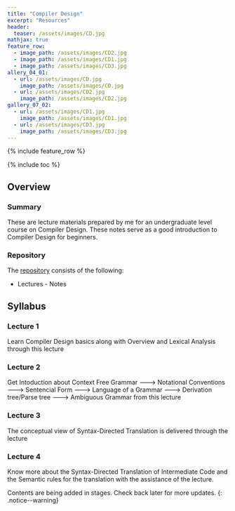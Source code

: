 ```yaml
---
title: "Compiler Design"
excerpt: "Resources"
header:
  teaser: /assets/images/CD.jpg
mathjax: true
feature_row:
  - image_path: /assets/images/CD2.jpg
  - image_path: /assets/images/CD1.jpg
  - image_path: /assets/images/CD3.jpg
allery_04_01:
  - url: /assets/images/CD.jpg
    image_path: /assets/images/CD.jpg
  - url: /assets/images/CD2.jpg
    image_path: /assets/images/CD2.jpg
gallery_07_02:
  - url: /assets/images/CD1.jpg
    image_path: /assets/images/CD1.jpg
  - url: /assets/images/CD3.jpg
    image_path: /assets/images/CD3.jpg    
---
```


{% include feature_row %}

{% include toc %}

## Overview

### Summary
These are lecture materials prepared by me for an undergraduate level course on Compiler Design. These notes serve as a good introduction to Compiler Design for beginners.

### Repository
The [repository](https://github.com/Valliammai-Subramanian/Compiler-Design) consists of the following: 
* Lectures - Notes

## Syllabus

### Lecture 1
Learn Compiler Design basics along with Overview and Lexical Analysis through this lecture

### Lecture 2
Get Intoduction about Context Free Grammar ---> Notational Conventions ---> Sentencial Form ---> Language of a Grammar ---> Derivation tree/Parse tree ---> Ambiguous Grammar from this lecture

### Lecture 3
The conceptual view of Syntax-Directed Translation is delivered through the lecture

### Lecture 4
Know more about the Syntax-Directed Translation of Intermediate Code and the Semantic rules for the translation with the assistance of the lecture.

Contents are being added in stages. Check back later for more updates.
{: .notice--warning}